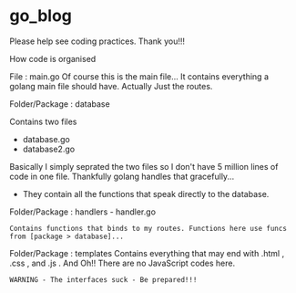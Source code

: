 # go_blog
Please help see coding practices. Thank you!!!

How code is organised

File : main.go
	Of course this is the main file... It contains everything a golang main file should have. Actually Just the routes.


Folder/Package : database

Contains two files
   - database.go
   - database2.go

   Basically I simply seprated the two files so I don't have 5 million lines of code in one file. Thankfully golang handles that gracefully...

   * They contain all the functions that speak directly to the database.

Folder/Package : handlers
	- handler.go

	Contains functions that binds to my routes. Functions here use funcs from [package > database]...

Folder/Package : templates
	Contains everything that may end with .html , .css , and .js . And Oh!! There are no JavaScript codes here.

	WARNING - The interfaces suck - Be prepared!!!
